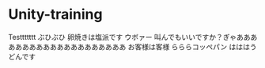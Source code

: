 # Unity-training
Testtttttt
ぶひぶひ
卵焼きは塩派です
ウボァー
叫んでもいいですか？ぎゃああああああああああああああああああああ
お客様は客様
らららコッペパン
はははうどんです

